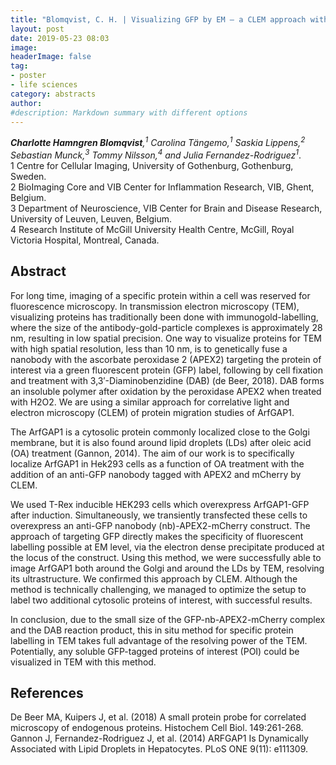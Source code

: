 ```yaml
---
title: "Blomqvist, C. H. | Visualizing GFP by EM – a CLEM approach with nanobodies for GFP-specific-APEX2 DAB oxidation"
layout: post
date: 2019-05-23 08:03
image:
headerImage: false
tag:
- poster
- life sciences
category: abstracts
author:
#description: Markdown summary with different options
---
```


_**Charlotte Hamngren Blomqvist**,<sup>1</sup> Carolina Tängemo,<sup>1</sup> Saskia Lippens,<sup>2</sup> Sebastian Munck,<sup>3</sup> Tommy Nilsson,<sup>4</sup> and Julia Fernandez-Rodriguez<sup>1</sup>_.<br/>
1 Centre for Cellular Imaging, University of Gothenburg, Gothenburg, Sweden.<br/>
2 BioImaging Core and VIB Center for Inflammation Research, VIB, Ghent, Belgium.<br/>
3 Department of Neuroscience, VIB Center for Brain and Disease Research, University of Leuven, Leuven, Belgium.<br/>
4 Research Institute of McGill University Health Centre, McGill, Royal Victoria Hospital, Montreal, Canada.<br/>

## Abstract

For long time, imaging of a specific protein within a cell was reserved for fluorescence microscopy. In transmission electron microscopy (TEM), visualizing proteins has traditionally been done with immunogold-labelling, where the size of the antibody-gold-particle complexes is approximately 28 nm, resulting in low spatial precision. One way to visualize proteins for TEM with high spatial resolution, less than 10 nm, is to genetically fuse a nanobody with the ascorbate peroxidase 2 (APEX2) targeting the protein of interest via a green fluorescent protein (GFP) label, following by cell fixation and treatment  with 3,3′-Diaminobenzidine (DAB) (de Beer, 2018). DAB forms an insoluble polymer after oxidation by the peroxidase APEX2 when treated with H2O2. We are using a similar approach for correlative light and electron microscopy (CLEM) of protein migration studies of ArfGAP1.<br/>

The ArfGAP1 is a cytosolic protein commonly localized close to the Golgi membrane, but it is also found around lipid droplets (LDs) after oleic acid (OA) treatment (Gannon, 2014). The aim of our work is to specifically localize ArfGAP1 in Hek293 cells as a function of OA treatment with the addition of an anti-GFP nanobody tagged with APEX2 and mCherry by CLEM.<br/>

We used T-Rex inducible HEK293 cells which overexpress ArfGAP1-GFP after induction. Simultaneously, we transiently transfected these cells to overexpress an anti-GFP nanobody (nb)-APEX2-mCherry construct. The approach of targeting GFP directly makes the specificity of fluorescent labelling possible at EM level, via the electron dense precipitate produced at the locus of the construct. Using this method, we were successfully able to image ArfGAP1 both around the Golgi and around the LDs by TEM, resolving its ultrastructure. We confirmed this approach by CLEM. Although the method is technically challenging, we managed to optimize the setup to label two additional cytosolic proteins of interest, with successful results.<br/>

In conclusion, due to the small size of the GFP-nb-APEX2-mCherry complex and the DAB reaction product, this in situ method for specific protein labelling in TEM takes full advantage of the resolving power of the TEM. Potentially, any soluble GFP-tagged proteins of interest (POI) could be visualized in TEM with this method.<br/>

## References
De Beer MA, Kuipers J, et al. (2018) A small protein probe for correlated microscopy of endogenous proteins. Histochem Cell Biol. 149:261-268.<br/>
Gannon J, Fernandez-Rodriguez J, et al. (2014) ARFGAP1 Is Dynamically Associated with Lipid Droplets in Hepatocytes. PLoS ONE 9(11): e111309.<br/>
